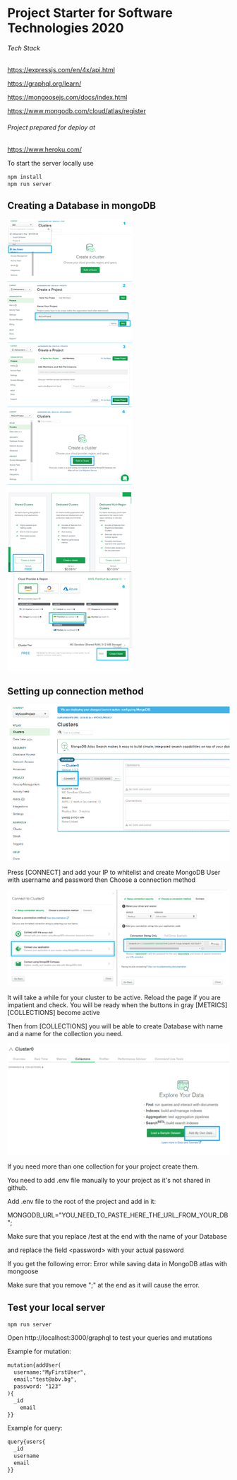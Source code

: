 # Project Starter for Software Technologies 2020


###### Tech Stack

https://expressjs.com/en/4x/api.html

https://graphql.org/learn/

https://mongoosejs.com/docs/index.html

https://www.mongodb.com/cloud/atlas/register

###### Project prepared for deploy at 

https://www.heroku.com/


To start the server locally use
```
npm install
npm run server
```

## Creating a Database in mongoDB

![Creating a cluster](https://raw.githubusercontent.com/AlexanderPPetrov/st-js-be-2020/master/docs/creating_cluster.jpg
)

## Setting up connection method

![Creating a cluster](https://raw.githubusercontent.com/AlexanderPPetrov/st-js-be-2020/master/docs/connect.jpg)

Press [CONNECT] and add your IP to whitelist and create MongoDB User with username and password then Choose a connection method

![Creating a connection](https://raw.githubusercontent.com/AlexanderPPetrov/st-js-be-2020/master/docs/atlas.jpg
)

It will take a while for your cluster to be active. Reload the page if you are impatient and check.
You will be ready when the buttons in gray [METRICS] [COLLECTIONS] become active

Then from [COLLECTIONS] you will be able to create Database with name and a name for the collection you need.

![Creating a database](https://raw.githubusercontent.com/AlexanderPPetrov/st-js-be-2020/master/docs/create_db.jpg
)

If you need more than one collection for your project create them.


You need to add .env file manually to your project as it's not shared in github.

Add .env file to the root of the project and add in it:

MONGODB_URL="YOU_NEED_TO_PASTE_HERE_THE_URL_FROM_YOUR_DB";

Make sure that you replace \/test at the end with the name of your Database

and replace the field \<password\> with your actual password

If you get the following error: Error while saving data in MongoDB atlas with mongoose

Make sure that you remove ";" at the end as it will cause the error.

## Test your local server

```
npm run server
```

Open http://localhost:3000/graphql to test your queries and mutations

Example for mutation:

```
mutation{addUser(
  username:"MyFirstUser", 
  email:"test@abv.bg",
  password: "123"
){
  _id
	email
}}
```

Example for query:

```
query{users{
  _id
  username
  email
}}
```

